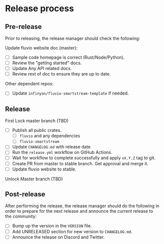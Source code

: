 # Release process


## Pre-release

Prior to releasing, the release manager should check the following:

Update fluvio website doc (master):

- [ ] Sample code homepage is correct (Rust/Node/Python).
- [ ] Review the "getting started" docs.
- [ ] Update Any API related docs.
- [ ] Review rest of doc to ensure they are up to date.

Other dependent repos:
- [ ] Update `infinyon/fluvio-smartstream-template` if needed.

## Release

First Lock master branch (TBD)

- [ ] Publish all public crates.
  - [ ] `fluvio` and any dependencies
  - [ ] `fluvio-smartstream`
- [ ] Update `CHANGELOG.md` with release date.
- [ ] Run the `release.yml` workflow on GitHub Actions.
- [ ] Wait for workflow to complete successfully and apply `vX.Y.Z` tag to git.
- [ ] Create PR from master to stable branch.  Get approval and merge it.
- [ ] Update fluvio website to stable.

Unlock Master branch (TBD)

## Post-release

After performing the release, the release manager should do the following in order
to prepare for the next release and announce the current release to the community:

- [ ] Bump up the version in the `VERSION` file.
- [ ] Add UNRELEASED section for new version to `CHANGELOG.md`.
- [ ] Announce the release on Discord and Twitter.
